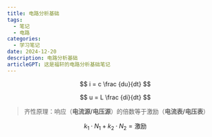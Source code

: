```yaml
---
title: 电路分析基础
tags:
  - 笔记
  - 电路
categories:
  - 学习笔记
date: 2024-12-20
description: 电路分析基础
articleGPT: 这是福轩的电路分析基础笔记
---
```


$$
i = c \frac {du}{dt}
$$

$$
u = L \frac {di}{dt}
$$
> 齐性原理：响应（**电流源/电压源**）的倍数等于激励（**电流表/电压表**）

$$
k_1\cdot N_1+k_2\cdot N_2=\text{激励}
$$

 